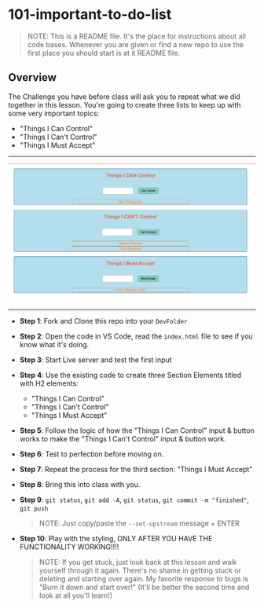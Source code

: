 # 101-important-to-do-list

  > NOTE: This is a README file. It's the place for instructions about all code bases. Whenever you are given or find a new repo to use the first place you should start is at it README file.

## Overview

The Challenge you have before class will ask you to repeat what we did together in this lesson. You're going to create three lists to keep up with some very important topics:

* "Things I Can Control"
* "Things I Can't Control"
* "Things I Must Accept"

<hr/>

![important-to-do-list-screenshot](important-to-do-list-screenshot.png)

<hr/>

* **Step 1**: Fork and Clone this repo into your `DevFolder`
* **Step 2**: Open the code in VS Code, read the `index.html` file to see if you know what it's doing.
* **Step 3**: Start Live server and test the first input
* **Step 4**: Use the existing code to create three Section Elements titled with H2 elements:
  * "Things I Can Control"
  * "Things I Can't Control"
  * "Things I Must Accept"
* **Step 5**: Follow the logic of how the "Things I Can Control" input & button works to make the "Things I Can't Control" input & button work.
* **Step 6**: Test to perfection before moving on.
* **Step 7**: Repeat the process for the third section: "Things I Must Accept"
* **Step 8**: Bring this into class with you.
* **Step 9**: `git status`, `git add -A`, `git status`, `git commit -m "finished"`, `git push`
  
  > NOTE: Just copy/paste the  `--set-upstream` message + ENTER

* **Step 10**: Play with the styling, ONLY AFTER YOU HAVE THE FUNCTIONALITY WORKING!!!!
  > NOTE: If you get stuck, just look back at this lesson and walk yourself through it again. There's no shame in getting stuck or deleting and starting over again. My favorite response to bugs is "Burn it down and start over!" (It'll be better the second time and look at all you'll learn!)
